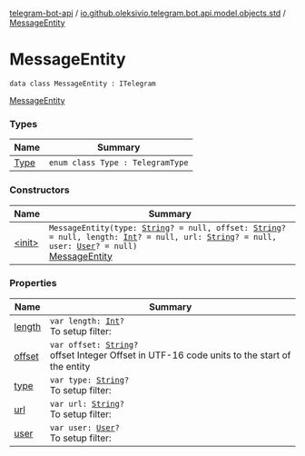 [telegram-bot-api](../../index.md) / [io.github.oleksivio.telegram.bot.api.model.objects.std](../index.md) / [MessageEntity](./index.md)

# MessageEntity

`data class MessageEntity : ITelegram`

[MessageEntity](https://core.telegram.org/bots/api/#messageentity)

### Types

| Name | Summary |
|---|---|
| [Type](-type/index.md) | `enum class Type : TelegramType` |

### Constructors

| Name | Summary |
|---|---|
| [&lt;init&gt;](-init-.md) | `MessageEntity(type: `[`String`](https://kotlinlang.org/api/latest/jvm/stdlib/kotlin/-string/index.html)`? = null, offset: `[`String`](https://kotlinlang.org/api/latest/jvm/stdlib/kotlin/-string/index.html)`? = null, length: `[`Int`](https://kotlinlang.org/api/latest/jvm/stdlib/kotlin/-int/index.html)`? = null, url: `[`String`](https://kotlinlang.org/api/latest/jvm/stdlib/kotlin/-string/index.html)`? = null, user: `[`User`](../-user/index.md)`? = null)`<br>[MessageEntity](https://core.telegram.org/bots/api/#messageentity) |

### Properties

| Name | Summary |
|---|---|
| [length](length.md) | `var length: `[`Int`](https://kotlinlang.org/api/latest/jvm/stdlib/kotlin/-int/index.html)`?`<br>To setup filter: |
| [offset](offset.md) | `var offset: `[`String`](https://kotlinlang.org/api/latest/jvm/stdlib/kotlin/-string/index.html)`?`<br>offset Integer Offset in UTF-16 code units to the start of the entity |
| [type](type.md) | `var type: `[`String`](https://kotlinlang.org/api/latest/jvm/stdlib/kotlin/-string/index.html)`?`<br>To setup filter: |
| [url](url.md) | `var url: `[`String`](https://kotlinlang.org/api/latest/jvm/stdlib/kotlin/-string/index.html)`?`<br>To setup filter: |
| [user](user.md) | `var user: `[`User`](../-user/index.md)`?`<br>To setup filter: |
